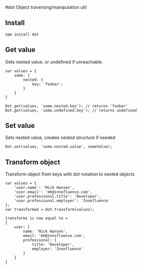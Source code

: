 #dot
Object traversing/manipulation util

## Install
`npm install dot`

## Get value
Gets nested value, or undefined if unreachable.

    var values = {
        some: {
            nested: {
                key: 'foobar';
            }
        }
    }

    Dot.get(values, 'some.nested.key'); // returns 'foobar'
    Dot.get(values, 'some.undefined.key'); // returns undefined

## Set value
Sets nested value, creates nested structure if needed

`Dot.set(values, 'some.nested.value', someValue);`

## Transform object
Transform object from keys with dot notation to nested objects

    var values = {
        'user.name': 'Mick Hansen',
        'user.email': 'mh@innofluence.com',
        'user.professional.title': 'Developer',
        'user.professional.employer': 'Innofluence'
    };
    var transformed = Dot.transform(values);

    transforms is now equal to =
    {
        user: {
            name: 'Mick Hansen',
            email: 'mh@innofluence.com',
            professional: {
                title: 'Developer',
                employer: 'Innofluence'
            }
        }
    }
